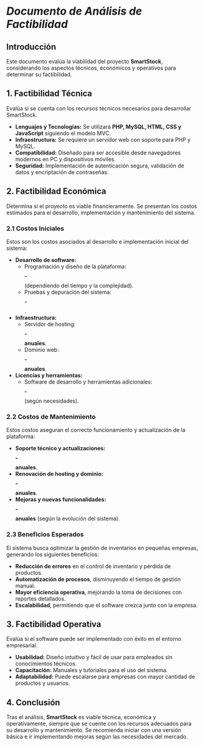 # ***Documento de Análisis de Factibilidad***

## **Introducción**
Este documento evalúa la viabilidad del proyecto **SmartStock**, considerando los aspectos técnicos, económicos y operativos para determinar su factibilidad.

## **1. Factibilidad Técnica**
Evalúa si se cuenta con los recursos técnicos necesarios para desarrollar SmartStock.

- **Lenguajes y Tecnologías:** Se utilizará **PHP, MySQL, HTML, CSS y JavaScript** siguiendo el modelo MVC.
- **Infraestructura:** Se requiere un servidor web con soporte para PHP y MySQL.
- **Compatibilidad:** Diseñado para ser accesible desde navegadores modernos en PC y dispositivos móviles.
- **Seguridad:** Implementación de autenticación segura, validación de datos y encriptación de contraseñas.

## **2. Factibilidad Económica**
Determina si el proyecto es viable financieramente. Se presentan los costos estimados para el desarrollo, implementación y mantenimiento del sistema.

### **2.1 Costos Iniciales**
Estos son los costos asociados al desarrollo e implementación inicial del sistema:

- **Desarrollo de software:**
  - Programación y diseño de la plataforma: **$$$$ - $$$$** (dependiendo del tiempo y la complejidad).
  - Pruebas y depuración del sistema: **$$$$ - $$$$**.
- **Infraestructura:**
  - Servidor de hosting: **$$$$ - $$$$ anuales**.
  - Dominio web: **$$$$ - $$$$ anuales**.
- **Licencias y herramientas:**
  - Software de desarrollo y herramientas adicionales: **$$$$ - $$$$** (según necesidades).

### **2.2 Costos de Mantenimiento**
Estos costos aseguran el correcto funcionamiento y actualización de la plataforma:

- **Soporte técnico y actualizaciones:** **$$$$ - $$$$ anuales**.
- **Renovación de hosting y dominio:** **$$$$ - $$$$ anuales**.
- **Mejoras y nuevas funcionalidades:** **$$$$ - $$$$ anuales** (según la evolución del sistema).

### **2.3 Beneficios Esperados**
El sistema busca optimizar la gestión de inventarios en pequeñas empresas, generando los siguientes beneficios:

- **Reducción de errores** en el control de inventario y pérdida de productos.
- **Automatización de procesos**, disminuyendo el tiempo de gestión manual.
- **Mayor eficiencia operativa**, mejorando la toma de decisiones con reportes detallados.
- **Escalabilidad**, permitiendo que el software crezca junto con la empresa.

## **3. Factibilidad Operativa**
Evalúa si el software puede ser implementado con éxito en el entorno empresarial.

- **Usabilidad:** Diseño intuitivo y fácil de usar para empleados sin conocimientos técnicos.
- **Capacitación:** Manuales y tutoriales para el uso del sistema.
- **Adaptabilidad:** Puede escalarse para empresas con mayor cantidad de productos y usuarios.

## **4. Conclusión**
Tras el análisis, **SmartStock** es viable técnica, económica y operativamente, siempre que se cuente con los recursos adecuados para su desarrollo y mantenimiento. Se recomienda iniciar con una versión básica e ir implementando mejoras según las necesidades del mercado.

